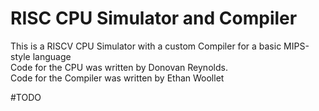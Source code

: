 # RISC CPU Simulator and Compiler
This is a RISCV CPU Simulator with a custom Compiler for a basic MIPS-style language \
Code for the CPU was written by Donovan Reynolds. \
Code for the Compiler was written by Ethan Woollet

#TODO
